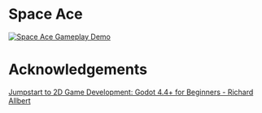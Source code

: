 # Space Ace

[![Space Ace Gameplay Demo](https://img.youtube.com/vi/FdBfTQI5HJ0/0.jpg)](https://www.youtube.com/watch?v=FdBfTQI5HJ0)

# Acknowledgements
[Jumpstart to 2D Game Development: Godot 4.4+ for Beginners - Richard Allbert](https://www.udemy.com/course/jumpstart-to-2d-game-development-godot-4-for-beginners)
